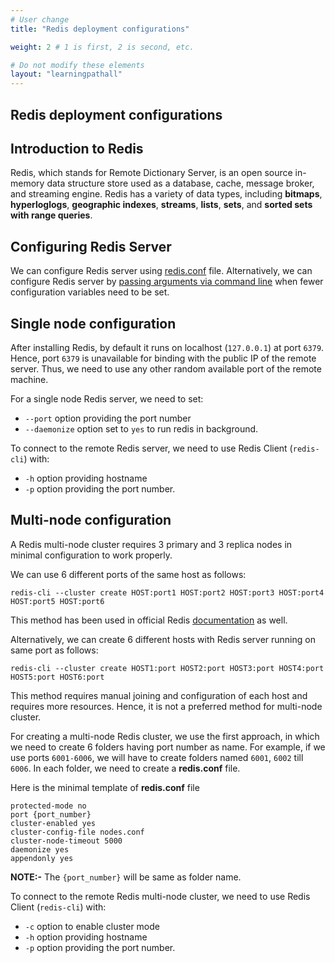 ```yaml
---
# User change
title: "Redis deployment configurations"

weight: 2 # 1 is first, 2 is second, etc.

# Do not modify these elements
layout: "learningpathall"
---
```


##  Redis deployment configurations

##  Introduction to Redis
Redis, which stands for Remote Dictionary Server, is an open source in-memory data structure store used as a database, cache, message broker, and streaming engine. Redis has a variety of data types, including **bitmaps**, **hyperloglogs**, **geographic indexes**, **streams**, **lists**, **sets**, and **sorted sets with range queries**.

## Configuring Redis Server
We can configure Redis server using [redis.conf](https://redis.io/docs/management/config-file/) file. Alternatively, we can configure Redis server by [passing arguments via command line](https://redis.io/docs/management/config/#passing-arguments-via-the-command-line) when fewer configuration variables need to be set.

## Single node configuration
After installing Redis, by default it runs on localhost (`127.0.0.1`) at port `6379`. Hence, port `6379` is unavailable for binding with the public IP of the remote server. Thus, we need to use any other random available port of the remote machine.  

For a single node Redis server, we need to set:
- `--port` option providing the port number 
- `--daemonize` option set to `yes` to run redis in background.  

To connect to the remote Redis server, we need to use Redis Client (`redis-cli`) with:
- `-h` option providing hostname
- `-p` option providing the port number.  

## Multi-node configuration
A Redis multi-node cluster requires 3 primary and 3 replica nodes in minimal configuration to work properly.  

We can use 6 different ports of the same host as follows:
```console
redis-cli --cluster create HOST:port1 HOST:port2 HOST:port3 HOST:port4 HOST:port5 HOST:port6
```
This method has been used in official Redis [documentation](https://redis.io/docs/management/scaling/#create-and-use-a-redis-cluster) as well.

Alternatively, we can create 6 different hosts with Redis server running on same port as follows:
```console
redis-cli --cluster create HOST1:port HOST2:port HOST3:port HOST4:port HOST5:port HOST6:port
```
This method requires manual joining and configuration of each host and requires more resources. Hence, it is not a preferred method for multi-node cluster.


For creating a multi-node Redis cluster, we use the first approach, in which we need to create 6 folders having port number as name. For example, if we use ports `6001-6006`, we will have to create folders named `6001`, `6002` till `6006`. In each folder, we need to create a **redis.conf** file.

Here is the minimal template of **redis.conf** file
```console
protected-mode no
port {port_number}
cluster-enabled yes
cluster-config-file nodes.conf
cluster-node-timeout 5000
daemonize yes
appendonly yes
```
**NOTE:-** The `{port_number}` will be same as folder name.  

To connect to the remote Redis multi-node cluster, we need to use Redis Client (`redis-cli`) with:
- `-c` option to enable cluster mode
- `-h` option providing hostname
- `-p` option providing the port number.
